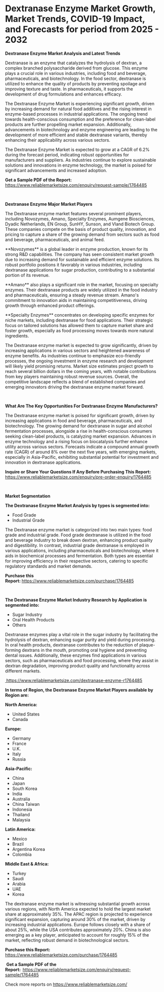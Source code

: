 <p><h1>Dextranase Enzyme Market Growth, Market Trends, COVID-19 Impact, and Forecasts for period from 2025 - 2032</h1></p><p><strong>Dextranase Enzyme Market Analysis and Latest Trends</strong></p>
<p><p>Dextranase is an enzyme that catalyzes the hydrolysis of dextran, a complex branched polysaccharide derived from glucose. This enzyme plays a crucial role in various industries, including food and beverage, pharmaceuticals, and biotechnology. In the food sector, dextranase is utilized to enhance the quality of products by preventing spoilage and improving texture and taste. In pharmaceuticals, it supports the development of drug formulations and enhances efficacy.</p><p>The Dextranase Enzyme Market is experiencing significant growth, driven by increasing demand for natural food additives and the rising interest in enzyme-based processes in industrial applications. The ongoing trend towards health-conscious consumption and the preference for clean-label products are further propelling market expansion. Additionally, advancements in biotechnology and enzyme engineering are leading to the development of more efficient and stable dextranase variants, thereby enhancing their applicability across various sectors.</p><p>The Dextranase Enzyme Market is expected to grow at a CAGR of 6.2% during the forecast period, indicating robust opportunities for manufacturers and suppliers. As industries continue to explore sustainable solutions and innovations in enzyme technology, the market is poised for significant advancements and increased adoption.</p></p>
<p><strong>Get a Sample PDF of the Report:&nbsp;</strong> <a href="https://www.reliablemarketsize.com/enquiry/request-sample/1764485?utm_campaign=3563&utm_medium=2&utm_source=Github&utm_content=ia&utm_term=02042025&utm_id=dextranase-enzyme">https://www.reliablemarketsize.com/enquiry/request-sample/1764485</a></p>
<p>&nbsp;</p>
<p><strong>Dextranase Enzyme Major Market Players</strong></p>
<p><p>The Dextranase enzyme market features several prominent players, including Novozymes, Amano, Specialty Enzymes, Aumgene Biosciences, Dyadic Netherlands, EN Group, SunHY, Sunson, and Vland Biotech Group. These companies compete on the basis of product quality, innovation, and pricing to capture a share of the growing demand from sectors such as food and beverage, pharmaceuticals, and animal feed.</p><p>**Novozymes** is a global leader in enzyme production, known for its strong R&D capabilities. The company has seen consistent market growth due to increasing demand for sustainable and efficient enzyme solutions. Its robust portfolio positions it favorably in various industries, including dextranase applications for sugar production, contributing to a substantial portion of its revenue.</p><p>**Amano** also plays a significant role in the market, focusing on specialty enzymes. Their dextranase products are widely utilized in the food industry and pharmaceuticals, ensuring a steady revenue stream. Amano's commitment to innovation aids in maintaining competitiveness, driving growth through enhanced product offerings.</p><p>**Specialty Enzymes** concentrates on developing specific enzymes for niche markets, including dextranase for food applications. Their strategic focus on tailored solutions has allowed them to capture market share and foster growth, especially as food processing moves towards more natural ingredients.</p><p>The Dextranase enzyme market is expected to grow significantly, driven by increasing applications in various sectors and heightened awareness of enzyme benefits. As industries continue to emphasize eco-friendly processes, the ongoing investment in enzyme research and development will likely yield promising returns. Market size estimates project growth to reach several billion dollars in the coming years, with notable contributions from key players maintaining robust revenue sources. Overall, the competitive landscape reflects a blend of established companies and emerging innovators driving the dextranase enzyme market forward.</p></p>
<p>&nbsp;</p>
<p><strong>What Are The Key Opportunities For Dextranase Enzyme Manufacturers?</strong></p>
<p><p>The Dextranase enzyme market is poised for significant growth, driven by increasing applications in food and beverage, pharmaceuticals, and biotechnology. The growing demand for dextranase in sugar and alcohol fermentation processes, alongside a rise in health-conscious consumers seeking clean-label products, is catalyzing market expansion. Advances in enzyme technology and a rising focus on biocatalysis further enhance utility across various sectors. Forecasts indicate a compound annual growth rate (CAGR) of around 8% over the next five years, with emerging markets, especially in Asia-Pacific, exhibiting substantial potential for investment and innovation in dextranase applications.</p></p>
<p><strong>Inquire or Share Your Questions If Any Before Purchasing This Report:</strong> <a href="https://www.reliablemarketsize.com/enquiry/pre-order-enquiry/1764485?utm_campaign=3563&utm_medium=2&utm_source=Github&utm_content=ia&utm_term=02042025&utm_id=dextranase-enzyme">https://www.reliablemarketsize.com/enquiry/pre-order-enquiry/1764485</a></p>
<p>&nbsp;</p>
<p><strong>Market Segmentation</strong></p>
<p><strong>The Dextranase Enzyme Market Analysis by types is segmented into:</strong></p>
<p><ul><li>Food Grade</li><li>Industrial Grade</li></ul></p>
<p><p>The Dextranase enzyme market is categorized into two main types: food grade and industrial grade. Food grade dextranase is utilized in the food and beverage industry to break down dextran, enhancing product quality and digestibility. In contrast, industrial grade dextranase is employed in various applications, including pharmaceuticals and biotechnology, where it aids in biochemical processes and fermentation. Both types are essential for improving efficiency in their respective sectors, catering to specific regulatory standards and market demands.</p></p>
<p><strong>Purchase this Report:&nbsp;</strong><a href="https://www.reliablemarketsize.com/purchase/1764485?utm_campaign=3563&utm_medium=2&utm_source=Github&utm_content=ia&utm_term=02042025&utm_id=dextranase-enzyme">https://www.reliablemarketsize.com/purchase/1764485</a></p>
<p>&nbsp;</p>
<p><strong>The Dextranase Enzyme Market Industry Research by Application is segmented into:</strong></p>
<p><ul><li>Sugar Industry</li><li>Oral Health Products</li><li>Others</li></ul></p>
<p><p>Dextranase enzymes play a vital role in the sugar industry by facilitating the hydrolysis of dextran, enhancing sugar purity and yield during processing. In oral health products, dextranase contributes to the reduction of plaque-forming dextrans in the mouth, promoting oral hygiene and preventing dental issues. Additionally, these enzymes find applications in various sectors, such as pharmaceuticals and food processing, where they assist in dextran degradation, improving product quality and functionality across different markets.</p></p>
<p><a href="https://www.reliablemarketsize.com/dextranase-enzyme-r1764485?utm_campaign=3563&utm_medium=2&utm_source=Github&utm_content=ia&utm_term=02042025&utm_id=dextranase-enzyme">&nbsp;https://www.reliablemarketsize.com/dextranase-enzyme-r1764485</a></p>
<p><strong>In terms of Region, the Dextranase Enzyme Market Players available by Region are:</strong></p>
<p>
    <p> <strong> North America: </strong>
        <ul>
            <li>United States</li>
            <li>Canada</li>
        </ul>
        </p> 
    <p> <strong> Europe: </strong>
        <ul>
            <li>Germany</li>
            <li>France</li>
            <li>U.K.</li>
            <li>Italy</li>
            <li>Russia</li>
        </ul>
        </p> 
    <p> <strong> Asia-Pacific: </strong>
        <ul>
            <li>China</li>
            <li>Japan</li>
            <li>South Korea</li>
            <li>India</li>
            <li>Australia</li>
            <li>China Taiwan</li>
            <li>Indonesia</li>
            <li>Thailand</li>
            <li>Malaysia</li>
        </ul>
        </p> 
    <p> <strong> Latin America: </strong>
        <ul>
            <li>Mexico</li>
            <li>Brazil</li>
            <li>Argentina Korea</li>
            <li>Colombia</li>
        </ul>
        </p> 
    <p> <strong> Middle East & Africa: </strong>
        <ul>
            <li>Turkey</li>
            <li>Saudi</li>
            <li>Arabia</li>
            <li>UAE</li>
            <li>Korea</li>
        </ul>
    </p>
    </p>
<p><p>The dextranase enzyme market is witnessing substantial growth across various regions, with North America expected to hold the largest market share at approximately 35%. The APAC region is projected to experience significant expansion, capturing around 30% of the market, driven by increasing industrial applications. Europe follows closely with a share of about 25%, while the USA contributes approximately 20%. China is also emerging as a key player, anticipated to account for roughly 15% of the market, reflecting robust demand in biotechnological sectors.</p></p>
<p><strong>Purchase this Report: </strong><a href="https://www.reliablemarketsize.com/purchase/1764485?utm_campaign=3563&utm_medium=2&utm_source=Github&utm_content=ia&utm_term=02042025&utm_id=dextranase-enzyme">https://www.reliablemarketsize.com/purchase/1764485</a></p>
<p>&nbsp;<strong>Get a Sample PDF of the Report:&nbsp;&nbsp;</strong><a href="https://www.reliablemarketsize.com/enquiry/request-sample/1764485?utm_campaign=3563&utm_medium=2&utm_source=Github&utm_content=ia&utm_term=02042025&utm_id=dextranase-enzyme">https://www.reliablemarketsize.com/enquiry/request-sample/1764485</a></p>
<p><strong></strong></p>
<p>Check more reports on <a href="https://www.reliablemarketsize.com/?utm_campaign=3563&utm_medium=2&utm_source=Github&utm_content=ia&utm_term=02042025&utm_id=dextranase-enzyme">https://www.reliablemarketsize.com/</a></p>